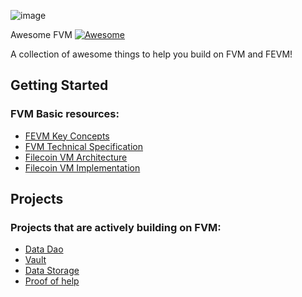 ![image](https://user-images.githubusercontent.com/121407861/209951881-266fc51a-9648-408b-a3b3-629bcf7d2d57.png)

Awesome FVM [![Awesome](https://cdn.rawgit.com/sindresorhus/awesome/d7305f38d29fed78fa85652e3a63e154dd8e8829/media/badge.svg)](https://github.com/awesome-fvm/awesome-fvm)

A collection of awesome things to help you build on FVM and FEVM!

## **Getting Started**

### FVM Basic resources:

- [FEVM Key Concepts](https://fvm.filecoin.io/)
- [FVM Technical Specification](https://github.com/filecoin-project/fvm-specs#readme)
- [Filecoin VM Architecture](https://github.com/filecoin-project/fvm-specs/blob/main/01-architecture.md)
- [Filecoin VM Implementation](https://github.com/filecoin-project/ref-fvm/#readme)

## **Projects**

### Projects that are actively building on FVM:

- [Data Dao](https://github.com/joaosantos15/glacierdao)
- [Vault](https://github.com/Thackermahima/CrypticVault)
- [Data Storage](https://github.com/Storage-StoreMate/StoreMate)
- [Proof of help](https://www.notion.so/Awesome-FVM-0d5a88d95154414fa375ea18d7c391c1)
